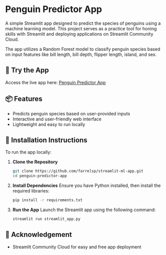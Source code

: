 # Penguin Predictor App  

A simple Streamlit app designed to predict the species of penguins using a machine learning model. This project serves as a practice tool for honing skills with Streamlit and deploying applications on Streamlit Community Cloud.  

The app utilizes a Random Forest model to classify penguin species based on input features like bill length, bill depth, flipper length, island, and sex.  

## 🚀 Try the App  
Access the live app here: [Penguin Predictor App](https://farrelsp-ml-app.streamlit.app)  

## 📦 Features  
- Predicts penguin species based on user-provided inputs  
- Interactive and user-friendly web interface  
- Lightweight and easy to run locally  

## 🔧 Installation Instructions  
To run the app locally:  

1. **Clone the Repository**  
   ```bash
   git clone https://github.com/farrelsp/streamlit-ml-app.git
   cd penguin-predictor-app
   
2. **Install Dependencies**
   Ensure you have Python installed, then install the required libraries:
   ```bash
   pip install -r requirements.txt
   
3. **Run the App**
   Launch the Streamlit app using the following command:
   ```bash
   streamlit run streamlit_app.py
   
## 🤝 Acknowledgement  
- Streamlit Community Cloud for easy and free app deployment
